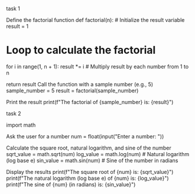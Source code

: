 task 1

Define the factorial function
def factorial(n): # Initialize the result variable result = 1

# Loop to calculate the factorial
for i in range(1, n + 1):
    result *= i  # Multiply result by each number from 1 to n

return result
Call the function with a sample number (e.g., 5)
sample_number = 5 result = factorial(sample_number)

Print the result
print(f"The factorial of {sample_number} is: {result}")


task 2

import math

Ask the user for a number
num = float(input("Enter a number: "))

Calculate the square root, natural logarithm, and sine of the number
sqrt_value = math.sqrt(num) log_value = math.log(num) # Natural logarithm (log base e) sin_value = math.sin(num) # Sine of the number in radians

Display the results
print(f"The square root of {num} is: {sqrt_value}") print(f"The natural logarithm (log base e) of {num} is: {log_value}") print(f"The sine of {num} (in radians) is: {sin_value}")
